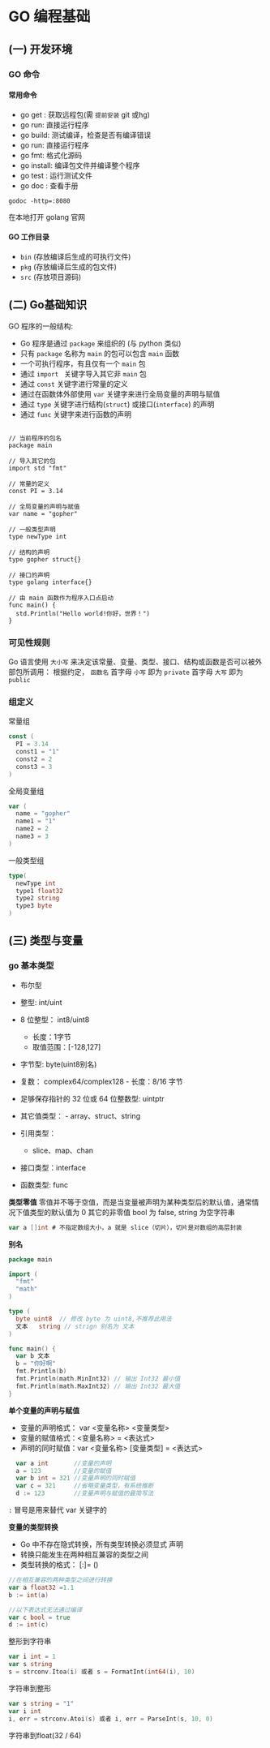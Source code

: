 # GO 编程基础

## (一) 开发环境
### GO 命令

#### 常用命令
- go get : 获取远程包(需 `提前安装` git 或hg)
- go run: 直接运行程序
- go build: 测试编译，检查是否有编译错误
- go run: 直接运行程序
- go fmt: 格式化源码
- go install:  编译包文件并编译整个程序
- go test : 运行测试文件
- go doc : 查看手册

```
godoc -http=:8080
```
在本地打开 golang 官网


#### GO 工作目录
- `bin` (存放编译后生成的可执行文件)
- `pkg` (存放编译后生成的包文件)
- `src` (存放项目源码)

## (二) Go基础知识

GO 程序的一般结构:
- Go 程序是通过 `package` 来组织的 (与 python 类似)
- 只有 `package` 名称为 `main` 的包可以包含 `main` 函数
- 一个可执行程序，有且仅有一个 `main` 包
- 通过 `import ` 关键字导入其它非 `main` 包
- 通过 `const` 关键字进行常量的定义
- 通过在函数体外部使用 `var` 关键字来进行全局变量的声明与赋值
- 通过 `type` 关键字进行结构(`struct`) 或接口(`interface`) 的声明
- 通过 `func` 关键字来进行函数的声明

```

// 当前程序的包名
package main

// 导入其它的包
import std "fmt"

// 常量的定义
const PI = 3.14

// 全局变量的声明与赋值
var name = "gopher"

// 一般类型声明
type newType int

// 结构的声明
type gopher struct{}

// 接口的声明
type golang interface{}

// 由 main 函数作为程序入口点启动
func main() {
  std.Println("Hello world!你好，世界！")
}
```

### 可见性规则

Go 语言使用 `大小写` 来决定该常量、变量、类型、接口、结构或函数是否可以被外部包所调用：
根据约定， `函数名` 首字母 `小写` 即为 `private`
首字母 `大写` 即为 `public`


### 组定义
常量组
```go
const (
  PI = 3.14
  const1 = "1"
  const2 = 2
  const3 = 3
)
```
全局变量组
```go
var (
  name = "gopher"
  name1 = "1"
  name2 = 2
  name3 = 3
)
```
一般类型组
```go
type(
  newType int
  type1 float32
  type2 string
  type3 byte
)
```
## (三) 类型与变量

### go 基本类型
- 布尔型
- 整型: int/uint
- 8 位整型： int8/uint8
    - 长度：1字节
    - 取值范围：[-128,127]
- 字节型: byte(uint8别名)


- 复数： complex64/complex128
         -  长度：8/16 字节
- 足够保存指针的 32 位或 64 位整数型: uintptr
- 其它值类型：
         - array、struct、string
- 引用类型：
    - slice、map、chan
- 接口类型：interface
- 函数类型:   func

**类型零值**
零值并不等于空值，而是当变量被声明为某种类型后的默认值，通常情况下值类型的默认值为 0 
其它的非零值 bool 为 false, string 为空字符串

``` go
var a []int # 不指定数组大小，a 就是 slice（切片），切片是对数组的高层封装
```

**别名**
``` go
package main

import (
  "fmt"
  "math"
)

type (
  byte uint8  // 修改 byte 为 uint8,不推荐此用法
  文本   string // strign 别名为 文本
)

func main() {
  var b 文本
  b = "你好啊"
  fmt.Println(b)
  fmt.Println(math.MinInt32) // 输出 Int32 最小值
  fmt.Println(math.MaxInt32) // 输出 Int32 最大值
}
```

**单个变量的声明与赋值**
- 变量的声明格式： var <变量名称> <变量类型>
- 变量的赋值格式：<变量名称> = <表达式>
- 声明的同时赋值：var <变量名称> [变量类型] = <表达式>

``` go
  var a int       //变量的声明
  a = 123         //变量的赋值
  var b int = 321 //变量声明的同时赋值
  var c = 321     //省略变量类型，有系统推断
  d := 123        //变量声明与赋值的最简写法
```

`:` 冒号是用来替代 var 关键字的

**变量的类型转换**
- Go 中不存在隐式转换，所有类型转换必须显式
声明
- 转换只能发生在两种相互兼容的类型之间
- 类型转换的格式：
  <ValueA> [:]= <TypeOfValueA>(<ValueB>)
  
``` go
//在相互兼容的两种类型之间进行转换
var a float32 =1.1
b := int(a)

//以下表达式无法通过编译
var c bool = true
d := int(c)
```

整形到字符串
``` go
var i int = 1
var s string
s = strconv.Itoa(i) 或者 s = FormatInt(int64(i), 10) 
```

字符串到整形
``` go
var s string = "1"  
var i int  
i, err = strconv.Atoi(s) 或者 i, err = ParseInt(s, 10, 0) 
```

字符串到float(32 / 64)

``` go

```